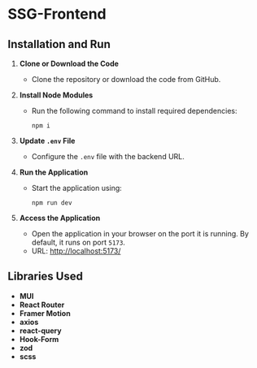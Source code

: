 # SSG-Frontend

## Installation and Run

1. **Clone or Download the Code**

   - Clone the repository or download the code from GitHub.

2. **Install Node Modules**

   - Run the following command to install required dependencies:
     ```
     npm i
     ```

3. **Update `.env` File**

   - Configure the `.env` file with the backend URL.

4. **Run the Application**

   - Start the application using:
     ```
     npm run dev
     ```

5. **Access the Application**
   - Open the application in your browser on the port it is running. By default, it runs on port `5173`.
   - URL: [http://localhost:5173/](http://localhost:5173/)

## Libraries Used

- **MUI**
- **React Router**
- **Framer Motion**
- **axios**
- **react-query**
- **Hook-Form**
- **zod**
- **scss**
